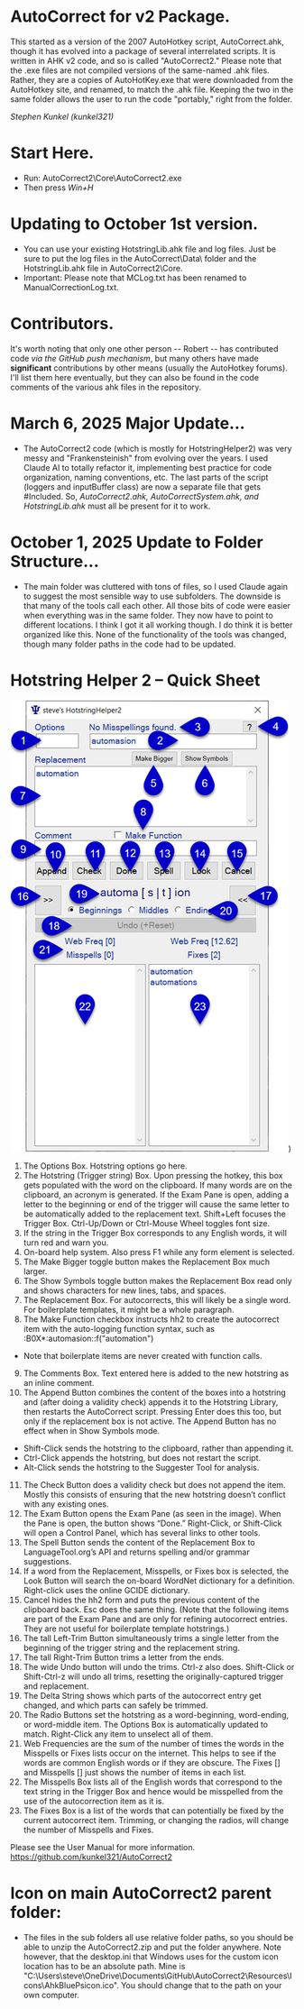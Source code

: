 # AutoCorrect for v2 Package.
This started as a version of the 2007 AutoHotkey script, AutoCorrect.ahk, though it has evolved into a package of several interrelated scripts.  It is written in AHK v2 code, and so is called "AutoCorrect2."  Please note that the .exe files are not compiled versions of the same-named .ahk files.  Rather, they are a copies of AutoHotKey.exe that were downloaded from the AutoHotkey site, and renamed, to match the .ahk file.  Keeping the two in the same folder allows the user to run the code "portably," right from the folder.   

_Stephen Kunkel (kunkel321)_

# Start Here.
- Run: AutoCorrect2\Core\AutoCorrect2.exe
- Then press _Win+H_

# Updating to October 1st version.  
- You can use your existing HotstringLib.ahk file and log files.  Just be sure to put the log files in the AutoCorrect\Data\ folder and the HotstringLib.ahk file in AutoCorrect2\Core\.
- Important: Please note that MCLog.txt has been renamed to ManualCorrectionLog.txt.

# Contributors.
It's worth noting that only one other person -- Robert -- has contributed code _via the GitHub push mechanism_, but many others have made **significant** contributions by other means (usually the AutoHotkey forums).  I'll list them here eventually, but they can also be found in the code comments of the various ahk files in the repository. 

# March 6, 2025 Major Update...
- The AutoCorrect2 code (which is mostly for HotstringHelper2) was very messy and "Frankensteinish" from evolving over the years.  I used Claude AI to totally refactor it, implementing best practice for code organization, naming conventions, etc.  The last parts of the script (loggers and inputBuffer class) are now a separate file that gets #Included.  So, _AutoCorrect2.ahk, AutoCorrectSystem.ahk, and HotstringLib.ahk_ must all be present for it to work. 
# October 1, 2025 Update to Folder Structure...
- The main folder was cluttered with tons of files, so I used Claude again to suggest the most sensible way to use subfolders.  The downside is that many of the tools call each other.  All those bits of code were easier when everything was in the same folder.  They now have to point to different locations.  I think I got it all working though.  I do think it is better organized like this.  None of the functionality of the tools was changed, though many folder paths in the code had to be updated.  

# Hotstring Helper 2 – Quick Sheet
![Screenshot of hotstringhelper main gui](https://github.com/kunkel321/AutoCorrect2/blob/main/Resources/Images/GUI%20quicksheet.png))
1.	The Options Box.  Hotstring options go here.
2.	The Hotstring (Trigger string) Box.  Upon pressing the hotkey, this box gets populated with the word on the clipboard.  If many words are on the clipboard, an acronym is generated.  If the Exam Pane is open, adding a letter to the beginning or end of the trigger will cause the same letter to be automatically added to the replacement text.  Shift+Left focuses the Trigger Box.  Ctrl-Up/Down or Ctrl-Mouse Wheel toggles font size.
3.	If the string in the Trigger Box corresponds to any English words, it will turn red and warn you.  
4.	On-board help system.  Also press F1 while any form element is selected.
5.	The Make Bigger toggle button makes the Replacement Box much larger.
6.	The Show Symbols toggle button makes the Replacement Box read only and shows characters for new  lines, tabs, and spaces.
7.	The Replacement Box.  For autocorrects, this will likely be a single word.   For boilerplate templates, it might be a whole paragraph. 
8.	The Make Function checkbox instructs hh2 to create the autocorrect item with the auto-logging function syntax, such as :B0X*:automasion::f("automation") 
- Note that boilerplate items are never created with function calls. 
9.	The Comments Box.  Text entered here is added to the new hotstring as an inline comment. 
10.	The Append Button combines the content of the boxes into a hotstring and (after doing a validity check) appends it to the Hotstring Library, then restarts the AutoCorrect script.  Pressing Enter does this too, but only if the replacement box is not active.  The Append Button has no effect when in Show Symbols mode.  
- Shift-Click sends the hotstring to the clipboard, rather than appending it.  
- Ctrl-Click appends the hotstring, but does not restart the script.  
- Alt-Click sends the hotstring to the Suggester Tool for analysis.
11.	The Check Button does a validity check but does not append the item.  Mostly this consists of ensuring that the new hotstring doesn’t conflict with any existing ones. 
12.	The Exam Button opens the Exam Pane (as seen in the image).  When the Pane is open, the button shows “Done.”   Right-Click, or Shift-Click will open a Control Panel, which has several links to other tools. 
13.	The Spell Button sends the content of the Replacement Box to LanguageTool.org’s API and returns spelling and/or grammar suggestions.  
14.	If a word from the Replacement, Misspells, or Fixes box is selected, the Look Button will search the on-board WordNet dictionary for a definition.  Right-click uses the online GCIDE dictionary.
15.	Cancel hides the hh2 form and puts the previous content of the clipboard back.  Esc does the same thing. 
(Note that the following items are part of the Exam Pane and are only for refining autocorrect entries.  They are not useful for boilerplate template hotstrings.)
16.	The tall Left-Trim Button simultaneously trims a single letter from the  beginning of the trigger string and the replacement string.
17.	The tall Right-Trim Button trims a letter from the ends.
18.	The wide Undo button will undo the trims.  Ctrl-z also does.  Shift-Click or Shift-Ctrl-z will undo all trims, resetting the originally-captured trigger and replacement.  
19.	The Delta String shows which parts of the autocorrect entry get changed, and which parts can safely be trimmed.
20.	The Radio Buttons set the hotstring as a word-beginning, word-ending, or word-middle item.  The Options Box is automatically updated to match.  Right-Click any item to unselect all of them.
21.	Web Frequencies are the sum of the number of times the words in the Misspells or Fixes lists occur on the internet.  This helps to see if the words are common English words or if they are obscure.  The Fixes [] and Misspells [] just shows the number of items in each list.
22.	The Misspells Box lists all of the English words that correspond to the text string in the Trigger Box and hence would be misspelled from the use of the autocorrection item as it is.  
23.	The Fixes Box is a list of the words that can potentially be fixed by the current autocorrect item.   Trimming, or changing the radios, will change the number of Misspells and Fixes.  

Please see the User Manual for more information.   https://github.com/kunkel321/AutoCorrect2

# Icon on main AutoCorrect2 parent folder:
- The files in the sub folders all use relative folder paths, so you should be able to unzip the AutoCorrect2.zip and put the folder anywhere.  Note however, that the desktop.ini that Windows uses for the custom icon location has to be an absolute path.  Mine is "C:\Users\steve\OneDrive\Documents\GitHub\AutoCorrect2\Resources\Icons\AhkBluePsicon.ico".  You should change that to the path on your own computer. 

